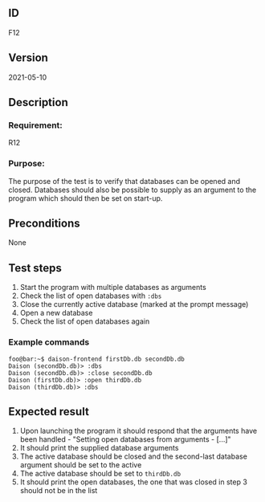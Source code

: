 ## ID

F12

## Version

2021-05-10

## Description

### Requirement: 
R12

### Purpose:
The purpose of the test is to verify that databases can be opened and closed. Databases should also be possible to supply as an argument to the program which should then be set on start-up.

## Preconditions

None

## Test steps

1. Start the program with multiple databases as arguments
2. Check the list of open databases with `:dbs`
3. Close the currently active database (marked at the prompt message)
4. Open a new database
5. Check the list of open databases again

### Example commands
```console
foo@bar:~$ daison-frontend firstDb.db secondDb.db
Daison (secondDb.db)> :dbs
Daison (secondDb.db)> :close secondDb.db
Daison (firstDb.db)> :open thirdDb.db
Daison (thirdDb.db)> :dbs
```
## Expected result

1. Upon launching the program it should respond that the arguments have been handled - "Setting open databases from arguments - [...]"
2. It should print the supplied database arguments
3. The active database should be closed and the second-last database argument should be set to the active
4. The active database should be set to `thirdDb.db`
5. It should print the open databases, the one that was closed in step 3 should not be in the list